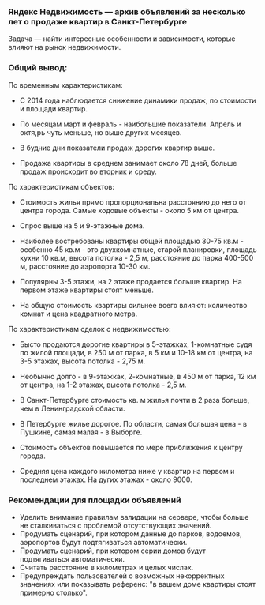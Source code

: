 ### Яндекс Недвижимость — архив объявлений за несколько лет о продаже квартир в Санкт-Петербурге

Задача — найти интересные особенности и зависимости, которые влияют на рынок недвижимости.

### Общий вывод:

По временным характеристикам:


- С 2014 года наблюдается снижение динамики продаж, по стоимоcти и площади квартир.

- По месяцам март и февраль - наибольшие показатели. Апрель и октя,рь чуть меньше, но выше других месяцев.

- В будние дни показатели продаж дорогих квартир выше.

- Продажа квартиры в среднем занимает около 78 дней, больше продаж происходит во вторник и среду.


По характеристикам объектов:

- Стоимость жилья прямо пропорциональна расстоянию до него от центра города. Самые ходовые объекты - около 5 км от центра.

- Спрос выше на 5 и 9-этажные дома.

- Наиболее востребованы квартиры общей площадью 30-75 кв.м - особенно 45 кв.м - это двухкомнатные, старой планировки, площадь кухни 10 кв.м, высота потолка - 2,5 м, расстояние до парка 400-500 м, расстояние до аэропорта 10-30 км.

- Популярны 3-5 этажи, на 2 этаже продается больше квартир. На первом этаже квартиры стоят меньше.

- На общую стоимость квартиры сильнее всего влияют: количество комнат и цена квадратного метра.


По характеристикам сделок с недвижимостью:

- Бысто продаются дорогие квартиры в 5-этажках, 1-комнатные судя по жилой площади, в 250 м от парка, в 5 км и 10-18 км от центра, на 3-5 этажах, высота потолка - 2,75 м.

- Необычно долго - в 9-этажках, 2-комнатные, в 450 м от парка, 12 км от центра, на 1-2 этажах, высота потолка - 2,5 м.

- В Санкт-Петербурге стоимость кв. м жилья почти в 2 раза больше, чем в Ленинградской области.

- В Петербурге жилье дорогое. По области, самая большая цена - в Пушкине, самая малая - в Выборге.

- Стоимость объектов повышается по мере приближения к центру города.

- Средняя цена каждого километра ниже у квартир на первом и последнем этажах. На дугих этажах - около 9000.

### Рекомендации для площадки объявлений

- Уделить внимание правилам валидации на сервере, чтобы больше не сталкиваться с проблемой отсутствующих значений.
- Продумать сценарий, при котором данные до парков, водоемов, аэропортов будут подтягиваться автоматически.
- Продумать сценарий, при котором серии домов будут подтягиваться автоматически.
- Считать расстояние в километрах и целых числах.
- Предупреждать пользователей о возможных некорректных значениях или показывать референс: "в вашем доме квартиры стоят примерно столько".
